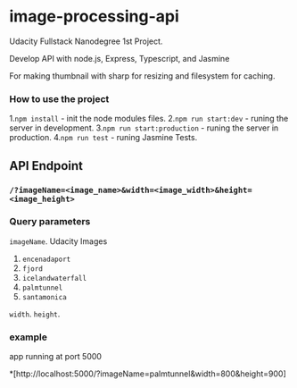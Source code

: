 # image-processing-api

 Udacity Fullstack Nanodegree 1st Project.

 Develop API with node.js, Express, Typescript, and Jasmine

 For making thumbnail with sharp for resizing and filesystem for caching.



### How to use the project

1.`npm install` - init the node modules files.
2.`npm run start:dev` - runing the server in development.
3.`npm run start:production` - runing the server in production.
4.`npm run test` - runing Jasmine Tests.



## API Endpoint

### `/?imageName=<image_name>&width=<image_width>&height=<image_height>`

### Query parameters
`imageName`.
Udacity Images
1. `encenadaport`
2. `fjord`
3. `icelandwaterfall`
4. `palmtunnel`
5. `santamonica`

`width`.
`height`. 

### example

app running at port 5000 

*[http://localhost:5000/?imageName=palmtunnel&width=800&height=900]



